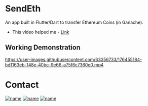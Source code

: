 # SendEth

An app built in Flutter/Dart to transfer Ethereum Coins (in Ganache).

- This video helped me - [Link](https://youtu.be/jaMFEOCq_1s)


## Working Demonstration

https://user-images.githubusercontent.com/63356733/176455184-bd1163eb-148e-40bc-9e66-a75f6c7360e0.mp4

# Contact 

[![name](https://img.shields.io/badge/Instagram-E4405F?style=for-the-badge&logo=instagram&logoColor=white)](https://www.instagram.com/hackersarena0/) [![name](	https://img.shields.io/badge/Twitter-1DA1F2?style=for-the-badge&logo=twitter&logoColor=white)](https://twitter.com/n4kb4) [![name](https://img.shields.io/badge/LinkedIn-0077B5?style=for-the-badge&logo=linkedin&logoColor=white)](https://www.linkedin.com/in/ashharali/)  
